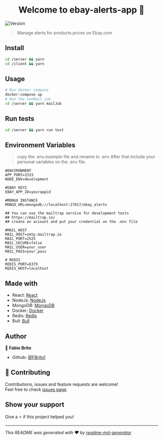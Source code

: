 <h1 align="center">Welcome to ebay-alerts-app 👋</h1>
<p>
  <img alt="Version" src="https://img.shields.io/badge/version-1.0.0-blue.svg?cacheSeconds=2592000" />
</p>

> Manage alerts for products prices on Ebay.com

## Install

```sh
cd /server && yarn
cd /client && yarn
```

## Usage

```sh
# Run docker compose
docker-compose up
# Run the senMail job
cd /server && yarn mailJob


```

## Run tests

```sh
cd /server && yarn run test
```

## Environment Variables

> copy the .env.example file and rename to .env
> After that include your personal variables on the .env file.

```
#ENVIRONMENT
APP_PORT=3333
NODE_ENV=development

#EBAY KEYS
EBAY_APP_ID=yourappid

#MONGO INSTANCE
MONGO_URL=mongodb://localhost:27017/ebay_alerts

## You can use the mailtrap service for development tests
## https://mailtrap.io/
## create an account and put your credential on the .env file

#MAIL_HOST
MAIL_HOST=smtp.mailtrap.io
MAIL_PORT=2525
MAIL_SECURE=false
MAIL_USER=your_user
MAIL_PASS=your_pass

# REDIS
REDIS_PORT=6379
REDIS_HOST=localhost

```

## Made with

- React: [React](https://reactjs.org/)
- NodeJs: [NodeJs](https://nodejs.org/en/)
- MongoDB: [MongoDB](https://www.mongodb.com/)
- Docker: [Docker](https://www.docker.com/)
- Redis: [Redis](https://redis.io/)
- Bull: [Bull](https://github.com/OptimalBits/bull)

## Author

👤 **Fabio Brito**

- Github: [@FBrito1](https://github.com/FBrito1)

## 🤝 Contributing

Contributions, issues and feature requests are welcome!<br />Feel free to check [issues page](https://github.com/FBrito1/ebay-alerts-app/issues).

## Show your support

Give a ⭐️ if this project helped you!

---

_This README was generated with ❤️ by [readme-md-generator](https://github.com/kefranabg/readme-md-generator)_
